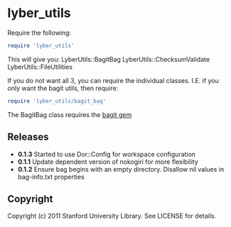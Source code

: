 # lyber_utils

Require the following:
  ```ruby
  require 'lyber_utils'
  ```

This will give you:
  LyberUtils::BagitBag
  LyberUtils::ChecksumValidate
  LyberUtils::FileUtilities

If you do not want all 3, you can require the individual classes.  I.E. if you only want the bagit utils, then require:
  ```ruby
  require 'lyber_utils/bagit_bag'
  ```

The BagitBag class requires the [bagit gem](http://github.com/flazz/bagit)

## Releases
- <b>0.1.3</b> Started to use Dor::Config for workspace configuration
- <b>0.1.1</b> Update dependent version of nokogiri for more flexibility
- <b>0.1.2</b> Ensure bag begins with an empty directory.  Disallow nil values in bag-info.txt properties

## Copyright

Copyright (c) 2011 Stanford University Library. See LICENSE for details.
